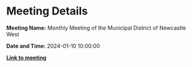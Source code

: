 # Meeting Details

**Meeting Name:** Monthly Meeting of the Municipal District of Newcastle West

**Date and Time:** 2024-01-10 10:00:00

**<a href="https://www.limerick.ie/council/whats-on/monthly-meeting-of-the-municipal-district-of-newcastle-west-10" target="_blank">Link to meeting</a>**
